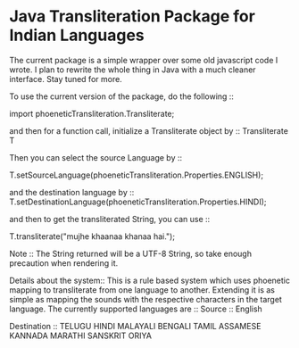 # Java Transliteration Package for Indian Languages

The current package is a simple wrapper over some old javascript code I wrote.
I plan to rewrite the whole thing in Java with a much cleaner interface.
Stay tuned for more.

To use the current version of the package, do the following ::

import phoeneticTransliteration.Transliterate;

and then for a function call, initialize a Transliterate object by ::
Transliterate T 

Then you can select the source Language by ::

T.setSourceLanguage(phoeneticTransliteration.Properties.ENGLISH);

and the destination language by ::
T.setDestinationLanguage(phoeneticTransliteration.Properties.HINDI);

and then to get the transliterated String, you can use :: 

T.transliterate("mujhe khaanaa khanaa hai."); 

Note :: The String returned will be a UTF-8 String, so take enough precaution when rendering it.


Details about the system::
This is a rule based system which uses phoenetic mapping to transliterate from one language to another. Extending it is as simple as 
mapping the sounds with the respective characters in the target language.
The currently supported languages are ::
Source ::
English

Destination ::
 TELUGU 
 HINDI 
 MALAYALI 
 BENGALI 
 TAMIL 
 ASSAMESE 
 KANNADA 
 MARATHI 
 SANSKRIT 
 ORIYA 

